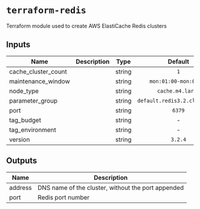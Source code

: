 # `terraform-redis`

Terraform module used to create AWS ElastiCache Redis clusters

## Inputs

| Name | Description | Type | Default | Required |
|------|-------------|:----:|:-----:|:-----:|
| cache_cluster_count |  | string | `1` | no |
| maintenance_window |  | string | `mon:01:00-mon:07:00` | no |
| node_type |  | string | `cache.m4.large` | no |
| parameter_group |  | string | `default.redis3.2.cluster.on` | no |
| port |  | string | `6379` | no |
| tag_budget |  | string | - | yes |
| tag_environment |  | string | - | yes |
| version |  | string | `3.2.4` | no |

## Outputs

| Name | Description |
|------|-------------|
| address | DNS name of the cluster, without the port appended |
| port | Redis port number |
